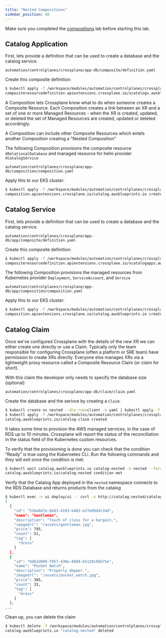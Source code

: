 ```yaml
---
title: "Nested Compositions"
sidebar_position: 40
---
```


Make sure you completed the [compositions](/docs/automation/controlplanes/crossplane/compositions) lab before starting this lab.

## Catalog Application
First, lets provide a definition that can be used to create a database and the catalog service.

```file
automation/controlplanes/crossplane/app-db/composite/definition.yaml
```

Create this composite definition:

```bash
$ kubectl apply -f /workspace/modules/automation/controlplanes/crossplane/app-db/composite/definition.yaml
compositeresourcedefinition.apiextensions.crossplane.io/xcatalogs.awsblueprints.io created
```

A Composition lets Crossplane know what to do when someone creates a Composite Resource. Each Composition creates a link between an XR and a set of one or more Managed Resources - when the XR is created, updated, or deleted the set of Managed Resources are created, updated or deleted accordingly.

A Composition can include other Composite Resources which entels another Composition creating a "Nested Composition"

The following Composition provisions the composite resource `XRelationalDatabase` and managed resource for helm provider `XCatalogService`


```file
automation/controlplanes/crossplane/app-db/composition/composition.yaml
```

Apply this to our EKS cluster:

```bash
$ kubectl apply -f /workspace/modules/automation/controlplanes/crossplane/app-db/composition/composition.yaml
composition.apiextensions.crossplane.io/catalog.awsblueprints.io created
```





## Catalog Service

First, lets provide a definition that can be used to create a database and the catalog service.

```file
automation/controlplanes/crossplane/app-db/app/composite/definition.yaml
```


Create this composite definition:

```bash
$ kubectl apply -f /workspace/modules/automation/controlplanes/crossplane/app-db/app/composite/definition.yaml
compositeresourcedefinition.apiextensions.crossplane.io/xcatalogapps.awsblueprints.io created
```


The following Composition provisions the managed resources from Kubernetes provider `Deployment`, `ServiceAccount`, and `Service`


```file
automation/controlplanes/crossplane/app-db/app/composition/composition.yaml
```

Apply this to our EKS cluster:

```bash
$ kubectl apply -f /workspace/modules/automation/controlplanes/crossplane/app-db/app/composition/composition.yaml
composition.apiextensions.crossplane.io/catalog.awsblueprints.io created
```





## Catalog Claim


Once we’ve configured Crossplane with the details of the new XR we can either create one directly or use a Claim. Typically only the team responsible for configuring Crossplane (often a platform or SRE team) have permission to create XRs directly. Everyone else manages XRs via a lightweight proxy resource called a Composite Resource Claim (or claim for short).

With this claim the developer only needs to specify the database size (optional)

```file
automation/controlplanes/crossplane/app-db/claim/claim.yaml
```

Create the database and the serivce by creating a `Claim`:

```bash
$ kubectl create ns nested --dry-run=client -o yaml | kubectl apply -f -
$ kubectl apply -f /workspace/modules/automation/controlplanes/crossplane/app-db/claim/claim.yaml
catalog.awsblueprints.io/catalog-claim created
```

It takes some time to provision the AWS managed services, in the case of RDS up to 10 minutes. Crossplane will report the status of the reconciliation in the status field of the Kubernetes custom resources.

To verify that the provisioning is done you can check that the condition “Ready” is true using the Kubernetes CLI. Run the following commands and they will exit once the condition is met:

```bash timeout=1200
$ kubectl wait catalog.awsblueprints.io catalog-nested -n nested --for=condition=Ready --timeout=20m
catalog.awsblueprints.io/catalog-nested condition met
```

Verify that the Catalog App deployed in the `nested` namespace connects to the RDS Database and returns products from the catalog

```bash
$ kubectl exec -n ui deploy/ui -- curl -s http://catalog.nested/catalogue | jq .
[
  {
    "id": "510a0d7e-8e83-4193-b483-e27e09ddc34d",
    "name": "Gentleman",
    "description": "Touch of class for a bargain.",
    "imageUrl": "/assets/gentleman.jpg",
    "price": 795,
    "count": 51,
    "tag": [
      "dress"
    ]
  },
  {
    "id": "6d62d909-f957-430e-8689-b5129c0bb75e",
    "name": "Pocket Watch",
    "description": "Properly dapper.",
    "imageUrl": "/assets/pocket_watch.jpg",
    "price": 385,
    "count": 33,
    "tag": [
      "dress"
    ]
  },
...
```

Clean up, you can delete the claim
```bash test=false
$ kubectl delete -f /workspace/modules/automation/controlplanes/crossplane/app-db/claim/claim.yaml
catalog.awsblueprints.io "catalog-nested" deleted
```

